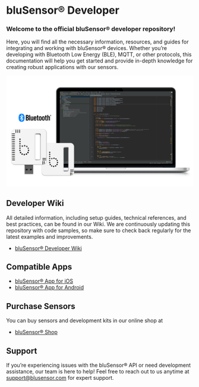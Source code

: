 # **bluSensor® Developer**

### Welcome to the official bluSensor® developer repository!

Here, you will find all the necessary information, resources, and guides for integrating and working with bluSensor®
devices. Whether you’re developing with Bluetooth Low Energy (BLE), MQTT, or other protocols, this documentation will
help you get started and provide in-depth knowledge for creating robust applications with our sensors.

<img src="zdn/blusensor_developer_studio.png" width="800" alt="bluSensor IDE">

## Developer Wiki

All detailed information, including setup guides, technical references, and best practices, can be found in our Wiki.
We are continuously updating this repository with code samples, so make sure to check back regularly for the latest
examples and improvements.

* [bluSensor® Developer Wiki](https://github.com/blusensor/blusensor-developer/wiki)


## Compatible Apps

* [bluSensor® App for iOS](https://itunes.apple.com/at/app/blusensor-air/id1018752395?mt=8)
* [bluSensor® App for Android](https://play.google.com/store/apps/details?id=com.almendo.blusensor.air)

## Purchase Sensors

You can buy sensors and development kits in our online shop at 

* [bluSensor® Shop](https://www.blusensor.com/shop/)
 

## Support

If you’re experiencing issues with the bluSensor® API or need development assistance, our team is here to help! Feel
free to reach out to us anytime at support@blusensor.com for expert support.
